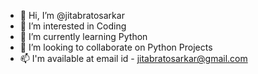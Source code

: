 - 👋 Hi, I’m @jitabratosarkar
- 👀 I’m interested in Coding
- 🌱 I’m currently learning Python
- 💞️ I’m looking to collaborate on Python Projects
- 📫 I'm available at email id - jitabratosarkar@gmail.com

<!---
jitabratosarkar/jitabratosarkar is a ✨ special ✨ repository because its `README.md` (this file) appears on your GitHub profile.
You can click the Preview link to take a look at your changes.
--->
